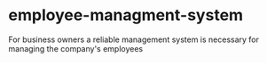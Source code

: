 # employee-managment-system

For business owners a reliable management system is necessary for managing the company's employees 
